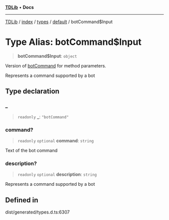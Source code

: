 [**TDLib**](../../../../../../README.md) • **Docs**

***

[TDLib](../../../../../../modules.md) / [index](../../../../../README.md) / [types](../../../README.md) / [default](../README.md) / botCommand$Input

# Type Alias: botCommand$Input

> **botCommand$Input**: `object`

Version of [botCommand](botCommand-1.md) for method parameters.

Represents a command supported by a bot

## Type declaration

### \_

> `readonly` **\_**: `"botCommand"`

### command?

> `readonly` `optional` **command**: `string`

Text of the bot command

### description?

> `readonly` `optional` **description**: `string`

Represents a command supported by a bot

## Defined in

dist/generated/types.d.ts:6307
